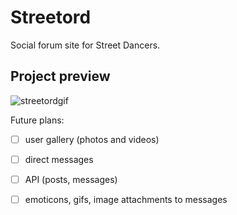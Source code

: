 # Streetord

Social forum site for Street Dancers.

## Project preview
![streetordgif](https://user-images.githubusercontent.com/106907605/191755794-bb0bccc8-4a6f-4487-85ad-f4271131dbbe.gif)

Future plans:

- [ ] user gallery (photos and videos)

- [ ] direct messages

- [ ] API (posts, messages)

- [ ] emoticons, gifs, image attachments to messages

